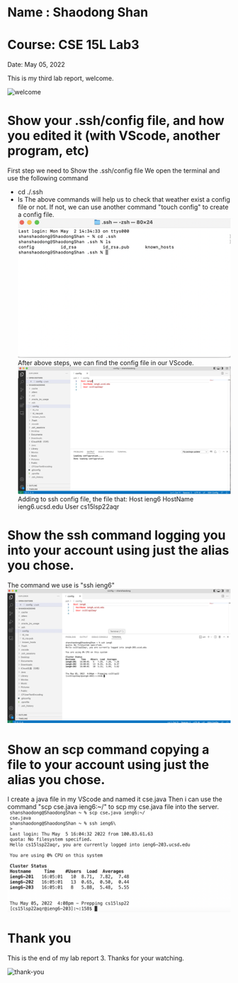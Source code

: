 # Name : Shaodong Shan
# Course: CSE 15L Lab3
Date: May 05, 2022

This is my third lab report, welcome.

![welcome](https://user-images.githubusercontent.com/103075501/162642398-9902f982-4aa5-4e33-816d-d0eba4ceace9.jpeg)

# Show your .ssh/config file, and how you edited it (with VScode, another program, etc)
First step we need to Show the .ssh/config file
We open the terminal and use the following command
* cd ./.ssh
* ls
The above commands will help us to check that weather exist a config file or not.
If not, we can use another command "touch config" to create a config file.
![command](lab3p1.png)
After above steps, we can find the config file in our VScode.
![VScode](lab3p2.png)
Adding to ssh config file, the file that:
Host ieng6
    HostName ieng6.ucsd.edu
    User cs15lsp22aqr

# Show the ssh command logging you into your account using just the alias you chose.
The command we use is "ssh ieng6"
![prepping](lab3p3.png)

# Show an scp command copying a file to your account using just the alias you chose.
I create a java file in my VScode and named it cse.java
Then i can use the command "scp cse.java ieng6:~/" to scp my cse.java file into the server.
![scp](lab3p4.png)

# Thank you
This is the end of my lab report 3. Thanks for your watching.
  
![thank-you](https://user-images.githubusercontent.com/103075501/162642394-44533b1f-86e6-4dd4-ac23-0c8392cfdbbb.jpg)
